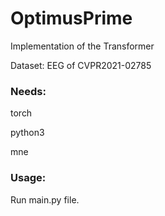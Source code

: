 # OptimusPrime
Implementation of the Transformer

Dataset: EEG of CVPR2021-02785

### Needs:
torch

python3

mne


### Usage:
Run main.py file.

